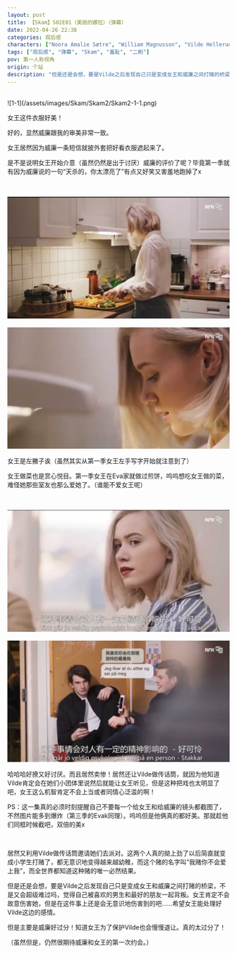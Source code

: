 ```yaml
---
layout: post
title: 【Skam】S02E01（美丽的娜拉）（弹幕）
date: 2022-04-26 22:38
categories: 观后感
characters: ["Noora Amalie Sætre", "William Magnusson", "Vilde Hellerud Lien"]
tags: ["观后感", "弹幕", "Skam", "羞耻", "二刷"]
pov: 第一人称视角
origin: 个站
description: "但是还是会想，要是Vilde之后发现自己只是变成女王和威廉之间打赌的桥梁，不是又会超级难过吗，觉得自己被喜欢的男生和最好的朋友一起背叛。女王肯定不会故意伤害她，但是在这件事上还是会无意识地伤害到的吧……希望女王能处理好Vilde这边的感情。"
---
```


<br>
![1-1](/assets/images/Skam/Skam2/Skam2-1-1.png)
<br>

女王这件衣服好美！

好的，显然威廉跟我的审美非常一致。

女王居然因为威廉一条短信就披外套把好看衣服遮起来了。

是不是说明女王开始介意（虽然仍然是出于讨厌）威廉的评价了呢？毕竟第一季就有因为威廉说的一句“天杀的，你太漂亮了”有点又好笑又害羞地跑掉了x

<br><br>
![1-2](/assets/images/Skam/Skam2/Skam2-1-2.png)
<br><br>
![1-3](/assets/images/Skam/Skam2/Skam2-1-3.png)
<br>

女王是左撇子诶（虽然其实从第一季女王左手写字开始就注意到了）

女王做菜也是赏心悦目。第一季女王在Eva家就做过煎饼，呜呜想吃女王做的菜，难怪她那些室友也那么爱她了。（谁能不爱女王呢）

<br><br>
![1-4](/assets/images/Skam/Skam2/Skam2-1-4.png)
<br><br>
![1-5](/assets/images/Skam/Skam2/Skam2-1-5.png)
<br>

哈哈哈好撩又好讨厌。而且居然卖惨！居然还让Vilde做传话筒，就因为他知道Vilde肯定会在她们小团体里说然后就能让女王听见，但是这种把戏也太明显了吧，女王这么机智肯定不会上当或者同情心泛滥的啊！

PS：这一集真的必须时刻提醒自己不要每一个给女王和给威廉的镜头都截图了，不然图片能多到爆炸（第三季的Evak同理）。呜呜但是他俩真的都好美。那就趁他们同框时候截吧，双倍的美x

<br>

居然又利用Vilde做传话筒邀请她们去派对。这两个人真的拗上劲了以后简直就变成小学生打赌了，都无意识地变得越来越幼稚，而这个赌的名字叫“我赌你不会爱上我”，而全世界都知道这种赌的唯一必然结果。

但是还是会想，要是Vilde之后发现自己只是变成女王和威廉之间打赌的桥梁，不是又会超级难过吗，觉得自己被喜欢的男生和最好的朋友一起背叛。女王肯定不会故意伤害她，但是在这件事上还是会无意识地伤害到的吧……希望女王能处理好Vilde这边的感情。

但是主要是威廉好过分！知道女王为了保护Vilde也会慢慢退让。真的太过分了！

（虽然但是，仍然很期待威廉和女王的第一次约会。）
